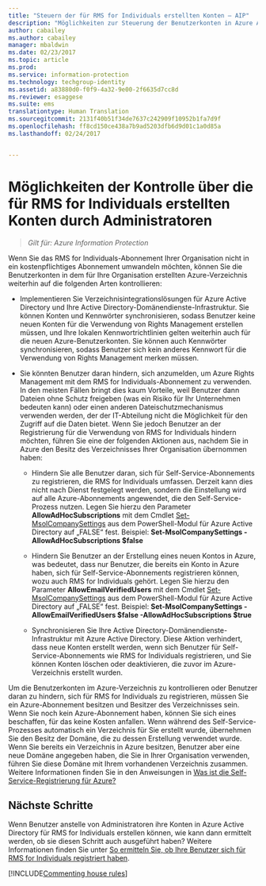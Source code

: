 ```yaml
---
title: "Steuern der für RMS for Individuals erstellten Konten – AIP"
description: "Möglichkeiten zur Steuerung der Benutzerkonten in Azure Active Directory, wenn Sie das RMS for Individuals-Abonnement Ihrer Organisation nicht in ein kostenpflichtiges Abonnement umwandeln möchten."
author: cabailey
ms.author: cabailey
manager: mbaldwin
ms.date: 02/23/2017
ms.topic: article
ms.prod: 
ms.service: information-protection
ms.technology: techgroup-identity
ms.assetid: a83880d0-f0f9-4a32-9e00-2f6635d7cc8d
ms.reviewer: esaggese
ms.suite: ems
translationtype: Human Translation
ms.sourcegitcommit: 2131f40b51f34de7637c242909f10952b1fa7d9f
ms.openlocfilehash: ff8cd150ce438a7b9ad5203dfb6d9d01c1a0d85a
ms.lasthandoff: 02/24/2017


---
```




# <a name="how-administrators-can-control-the-accounts-created-for-rms-for-individuals"></a>Möglichkeiten der Kontrolle über die für RMS for Individuals erstellten Konten durch Administratoren

>*Gilt für: Azure Information Protection*


Wenn Sie das RMS for Individuals-Abonnement Ihrer Organisation nicht in ein kostenpflichtiges Abonnement umwandeln möchten, können Sie die Benutzerkonten in dem für Ihre Organisation erstellten Azure-Verzeichnis weiterhin auf die folgenden Arten kontrollieren:

-   Implementieren Sie Verzeichnisintegrationslösungen für Azure Active Directory und Ihre Active Directory-Domänendienste-Infrastruktur. Sie können Konten und Kennwörter synchronisieren, sodass Benutzer keine neuen Konten für die Verwendung von Rights Management erstellen müssen, und Ihre lokalen Kennwortrichtlinien gelten weiterhin auch für die neuen Azure-Benutzerkonten. Sie können auch Kennwörter synchronisieren, sodass Benutzer sich kein anderes Kennwort für die Verwendung von Rights Management merken müssen.

-   Sie könnten Benutzer daran hindern, sich anzumelden, um Azure Rights Management mit dem RMS for Individuals-Abonnement zu verwenden. In den meisten Fällen bringt dies kaum Vorteile, weil Benutzer dann Dateien ohne Schutz freigeben (was ein Risiko für Ihr Unternehmen bedeuten kann) oder einen anderen Dateischutzmechanismus verwenden werden, der der IT-Abteilung nicht die Möglichkeit für den Zugriff auf die Daten bietet. Wenn Sie jedoch Benutzer an der Registrierung für die Verwendung von RMS for Individuals hindern möchten, führen Sie eine der folgenden Aktionen aus, nachdem Sie in Azure den Besitz des Verzeichnisses Ihrer Organisation übernommen haben:

    -   Hindern Sie alle Benutzer daran, sich für Self-Service-Abonnements zu registrieren, die RMS for Individuals umfassen.  Derzeit kann dies nicht nach Dienst festgelegt werden, sondern die Einstellung wird auf alle Azure-Abonnements angewendet, die den Self-Service-Prozess nutzen. Legen Sie hierzu den Parameter **AllowAdHocSubscriptions** mit dem Cmdlet [Set-MsolCompanySettings](http://technet.microsoft.com/library/dn194127.aspx) aus dem PowerShell-Modul für Azure Active Directory auf „FALSE“ fest. Beispiel: **Set-MsolCompanySettings -AllowAdHocSubscriptions $false**

    -   Hindern Sie Benutzer an der Erstellung eines neuen Kontos in Azure, was bedeutet, dass nur Benutzer, die bereits ein Konto in Azure haben, sich für Self-Service-Abonnements registrieren können, wozu auch RMS for Individuals gehört.  Legen Sie hierzu den Parameter **AllowEmailVerifiedUsers** mit dem Cmdlet [Set-MsolCompanySettings](http://technet.microsoft.com/library/dn194127.aspx) aus dem PowerShell-Modul für Azure Active Directory auf „FALSE“ fest. Beispiel: **Set-MsolCompanySettings -AllowEmailVerifiedUsers $false -AllowAdHocSubscriptions $true**

    -   Synchronisieren Sie Ihre Active Directory-Domänendienste-Infrastruktur mit Azure Active Directory. Diese Aktion verhindert, dass neue Konten erstellt werden, wenn sich Benutzer für Self-Service-Abonnements wie RMS for Individuals registrieren, und Sie können Konten löschen oder deaktivieren, die zuvor im Azure-Verzeichnis erstellt wurden.

Um die Benutzerkonten im Azure-Verzeichnis zu kontrollieren oder Benutzer daran zu hindern, sich für RMS for Individuals zu registrieren, müssen Sie ein Azure-Abonnement besitzen und Besitzer des Verzeichnisses sein. Wenn Sie noch kein Azure-Abonnement haben, können Sie sich eines beschaffen, für das keine Kosten anfallen. Wenn während des Self-Service-Prozesses automatisch ein Verzeichnis für Sie erstellt wurde, übernehmen Sie den Besitz der Domäne, die zu dessen Erstellung verwendet wurde. Wenn Sie bereits ein Verzeichnis in Azure besitzen, Benutzer aber eine neue Domäne angegeben haben, die Sie in Ihrer Organisation verwenden, führen Sie diese Domäne mit Ihrem vorhandenen Verzeichnis zusammen. Weitere Informationen finden Sie in den Anweisungen in [Was ist die Self-Service-Registrierung für Azure?](https://azure.microsoft.com/documentation/articles/active-directory-self-service-signup/)


## <a name="next-steps"></a>Nächste Schritte

Wenn Benutzer anstelle von Administratoren ihre Konten in Azure Active Directory für RMS for Individuals erstellen können, wie kann dann ermittelt werden, ob sie diesen Schritt auch ausgeführt haben?  Weitere Informationen finden Sie unter [So ermitteln Sie, ob Ihre Benutzer sich für RMS for Individuals registriert haben](rms-for-individuals-identify-sign-up.md).

[!INCLUDE[Commenting house rules](../includes/houserules.md)]
